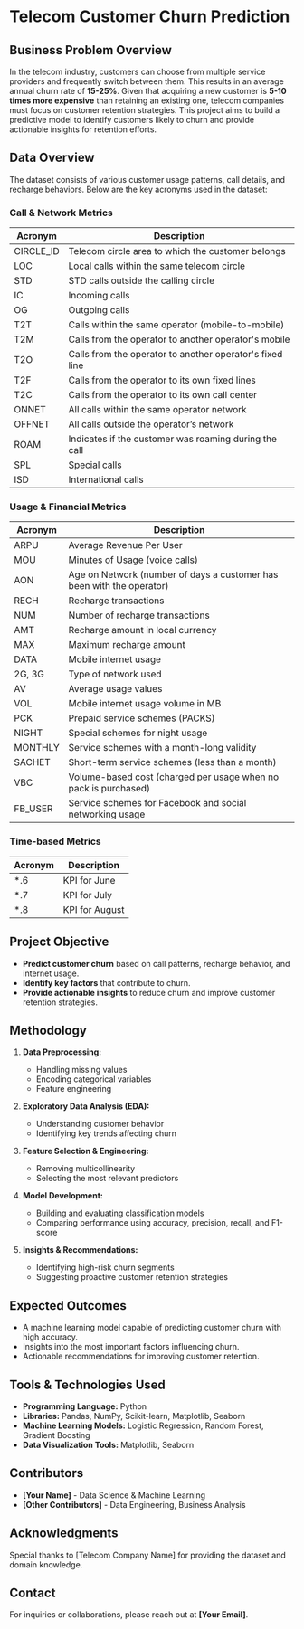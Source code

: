 # Telecom Customer Churn Prediction

## Business Problem Overview
In the telecom industry, customers can choose from multiple service providers and frequently switch between them. This results in an average annual churn rate of **15-25%**. Given that acquiring a new customer is **5-10 times more expensive** than retaining an existing one, telecom companies must focus on customer retention strategies. This project aims to build a predictive model to identify customers likely to churn and provide actionable insights for retention efforts.

## Data Overview
The dataset consists of various customer usage patterns, call details, and recharge behaviors. Below are the key acronyms used in the dataset:

### **Call & Network Metrics**
| Acronym  | Description  |
|----------|-------------|
| CIRCLE_ID | Telecom circle area to which the customer belongs |
| LOC      | Local calls within the same telecom circle |
| STD      | STD calls outside the calling circle |
| IC       | Incoming calls |
| OG       | Outgoing calls |
| T2T      | Calls within the same operator (mobile-to-mobile) |
| T2M      | Calls from the operator to another operator's mobile |
| T2O      | Calls from the operator to another operator's fixed line |
| T2F      | Calls from the operator to its own fixed lines |
| T2C      | Calls from the operator to its own call center |
| ONNET    | All calls within the same operator network |
| OFFNET   | All calls outside the operator’s network |
| ROAM     | Indicates if the customer was roaming during the call |
| SPL      | Special calls |
| ISD      | International calls |

### **Usage & Financial Metrics**
| Acronym  | Description  |
|----------|-------------|
| ARPU     | Average Revenue Per User |
| MOU      | Minutes of Usage (voice calls) |
| AON      | Age on Network (number of days a customer has been with the operator) |
| RECH     | Recharge transactions |
| NUM      | Number of recharge transactions |
| AMT      | Recharge amount in local currency |
| MAX      | Maximum recharge amount |
| DATA     | Mobile internet usage |
| 2G, 3G   | Type of network used |
| AV       | Average usage values |
| VOL      | Mobile internet usage volume in MB |
| PCK      | Prepaid service schemes (PACKS) |
| NIGHT    | Special schemes for night usage |
| MONTHLY  | Service schemes with a month-long validity |
| SACHET   | Short-term service schemes (less than a month) |
| VBC      | Volume-based cost (charged per usage when no pack is purchased) |
| FB_USER  | Service schemes for Facebook and social networking usage |

### **Time-based Metrics**
| Acronym  | Description  |
|----------|-------------|
| *.6      | KPI for June |
| *.7      | KPI for July |
| *.8      | KPI for August |

## Project Objective
- **Predict customer churn** based on call patterns, recharge behavior, and internet usage.
- **Identify key factors** that contribute to churn.
- **Provide actionable insights** to reduce churn and improve customer retention strategies.

## Methodology
1. **Data Preprocessing:**
   - Handling missing values
   - Encoding categorical variables
   - Feature engineering
   
2. **Exploratory Data Analysis (EDA):**
   - Understanding customer behavior
   - Identifying key trends affecting churn
   
3. **Feature Selection & Engineering:**
   - Removing multicollinearity
   - Selecting the most relevant predictors
   
4. **Model Development:**
   - Building and evaluating classification models
   - Comparing performance using accuracy, precision, recall, and F1-score
   
5. **Insights & Recommendations:**
   - Identifying high-risk churn segments
   - Suggesting proactive customer retention strategies

## Expected Outcomes
- A machine learning model capable of predicting customer churn with high accuracy.
- Insights into the most important factors influencing churn.
- Actionable recommendations for improving customer retention.

## Tools & Technologies Used
- **Programming Language:** Python
- **Libraries:** Pandas, NumPy, Scikit-learn, Matplotlib, Seaborn
- **Machine Learning Models:** Logistic Regression, Random Forest, Gradient Boosting
- **Data Visualization Tools:** Matplotlib, Seaborn

## Contributors
- **[Your Name]** - Data Science & Machine Learning
- **[Other Contributors]** - Data Engineering, Business Analysis

## Acknowledgments
Special thanks to [Telecom Company Name] for providing the dataset and domain knowledge.

## Contact
For inquiries or collaborations, please reach out at **[Your Email]**.

